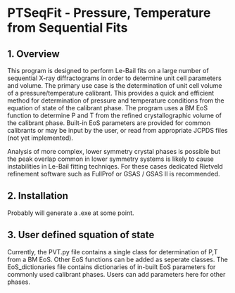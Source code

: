 # PTSeqFit - Pressure, Temperature from Sequential Fits
  
## 1. Overview


This program is designed to perform Le-Bail fits on a large number of sequential X-ray diffractograms in order to determine unit cell parameters and volume.
The primary use case is the determination of unit cell volume of a pressure/temperature calibrant.
This provides a quick and efficient method for determination of pressure and temperature conditions from the equation of state of the calibrant phase.
The program uses a BM EoS function to determine P and T from the refined crystallographic volume of the calibrant phase. Built-in EoS parameters are provided for common calibrants or may be input by the user, or read from appropriate JCPDS files (not yet implemented).  
  
Analysis of more complex, lower symmetry crystal phases is possible but the peak overlap common in lower symmetry systems is likely to cause instabilities in Le-Bail fitting techniqes. For these cases dedicated Rietveld refinement software such as FullProf or GSAS / GSAS II is recommended.  

## 2. Installation

Probably will generate a .exe at some point.

## 3. User defined squation of state
  
Currently, the PVT.py file contains a single class for determination of P,T from a BM EoS. Other EoS functions can be added as seperate classes. The EoS_dictionaries file contains dictionaries of in-built EoS parameters for commonly used calibrant phases. Users can add parameters here for other phases.

